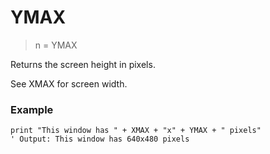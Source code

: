 # YMAX

> n = YMAX

Returns the screen height in pixels.

See XMAX for screen width.

### Example

```
print "This window has " + XMAX + "x" + YMAX + " pixels"
' Output: This window has 640x480 pixels
```




